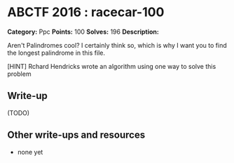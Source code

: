 # ABCTF 2016 : racecar-100

**Category:** Ppc
**Points:** 100
**Solves:** 196
**Description:**

Aren't Palindromes cool? I certainly think so, which is why I want you to find the longest palindrome in this file.

[HINT] Rchard Hendricks wrote an algorithm using one way to solve this problem

## Write-up

(TODO)

## Other write-ups and resources

* none yet
